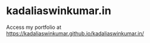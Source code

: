 # kadaliaswinkumar.in
Access my portfolio at https://kadaliaswinkumar.github.io/kadaliaswinkumar.in/

